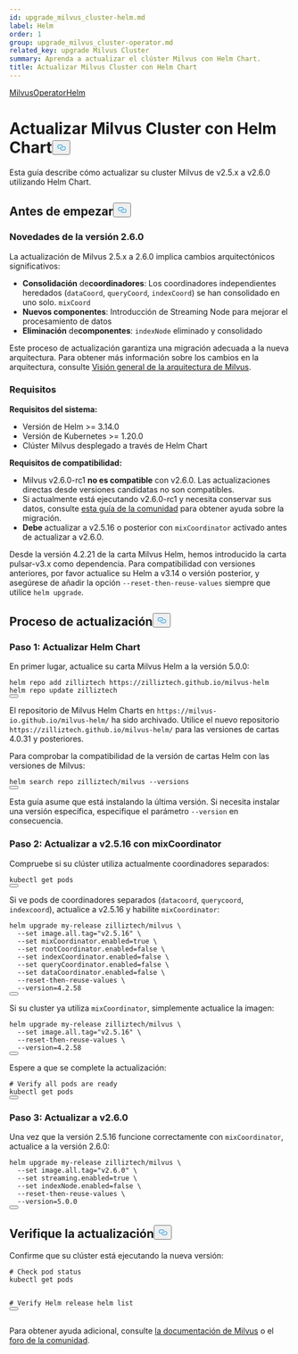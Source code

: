 ```yaml
---
id: upgrade_milvus_cluster-helm.md
label: Helm
order: 1
group: upgrade_milvus_cluster-operator.md
related_key: upgrade Milvus Cluster
summary: Aprenda a actualizar el clúster Milvus con Helm Chart.
title: Actualizar Milvus Cluster con Helm Chart
---
```

<div class="tab-wrapper"><a href="/docs/es/upgrade_milvus_cluster-operator.md" class=''>Milvus</a><a href="/docs/es/upgrade_milvus_cluster-helm.md" class='active '>OperatorHelm</a></div>
<h1 id="Upgrade-Milvus-Cluster-with-Helm-Chart" class="common-anchor-header">Actualizar Milvus Cluster con Helm Chart<button data-href="#Upgrade-Milvus-Cluster-with-Helm-Chart" class="anchor-icon" translate="no">
      <svg translate="no"
        aria-hidden="true"
        focusable="false"
        height="20"
        version="1.1"
        viewBox="0 0 16 16"
        width="16"
      >
        <path
          fill="#0092E4"
          fill-rule="evenodd"
          d="M4 9h1v1H4c-1.5 0-3-1.69-3-3.5S2.55 3 4 3h4c1.45 0 3 1.69 3 3.5 0 1.41-.91 2.72-2 3.25V8.59c.58-.45 1-1.27 1-2.09C10 5.22 8.98 4 8 4H4c-.98 0-2 1.22-2 2.5S3 9 4 9zm9-3h-1v1h1c1 0 2 1.22 2 2.5S13.98 12 13 12H9c-.98 0-2-1.22-2-2.5 0-.83.42-1.64 1-2.09V6.25c-1.09.53-2 1.84-2 3.25C6 11.31 7.55 13 9 13h4c1.45 0 3-1.69 3-3.5S14.5 6 13 6z"
        ></path>
      </svg>
    </button></h1><p>Esta guía describe cómo actualizar su cluster Milvus de v2.5.x a v2.6.0 utilizando Helm Chart.</p>
<h2 id="Before-you-start" class="common-anchor-header">Antes de empezar<button data-href="#Before-you-start" class="anchor-icon" translate="no">
      <svg translate="no"
        aria-hidden="true"
        focusable="false"
        height="20"
        version="1.1"
        viewBox="0 0 16 16"
        width="16"
      >
        <path
          fill="#0092E4"
          fill-rule="evenodd"
          d="M4 9h1v1H4c-1.5 0-3-1.69-3-3.5S2.55 3 4 3h4c1.45 0 3 1.69 3 3.5 0 1.41-.91 2.72-2 3.25V8.59c.58-.45 1-1.27 1-2.09C10 5.22 8.98 4 8 4H4c-.98 0-2 1.22-2 2.5S3 9 4 9zm9-3h-1v1h1c1 0 2 1.22 2 2.5S13.98 12 13 12H9c-.98 0-2-1.22-2-2.5 0-.83.42-1.64 1-2.09V6.25c-1.09.53-2 1.84-2 3.25C6 11.31 7.55 13 9 13h4c1.45 0 3-1.69 3-3.5S14.5 6 13 6z"
        ></path>
      </svg>
    </button></h2><h3 id="Whats-new-in-v260" class="common-anchor-header">Novedades de la versión 2.6.0</h3><p>La actualización de Milvus 2.5.x a 2.6.0 implica cambios arquitectónicos significativos:</p>
<ul>
<li><strong>Consolidación</strong> de<strong>coordinadores</strong>: Los coordinadores independientes heredados (<code translate="no">dataCoord</code>, <code translate="no">queryCoord</code>, <code translate="no">indexCoord</code>) se han consolidado en uno solo. <code translate="no">mixCoord</code></li>
<li><strong>Nuevos componentes</strong>: Introducción de Streaming Node para mejorar el procesamiento de datos</li>
<li><strong>Eliminación</strong> de<strong>componentes</strong>: <code translate="no">indexNode</code> eliminado y consolidado</li>
</ul>
<p>Este proceso de actualización garantiza una migración adecuada a la nueva arquitectura. Para obtener más información sobre los cambios en la arquitectura, consulte <a href="/docs/es/architecture_overview.md">Visión general de la arquitectura de Milvus</a>.</p>
<h3 id="Requirements" class="common-anchor-header">Requisitos</h3><p><strong>Requisitos del sistema:</strong></p>
<ul>
<li>Versión de Helm &gt;= 3.14.0</li>
<li>Versión de Kubernetes &gt;= 1.20.0</li>
<li>Clúster Milvus desplegado a través de Helm Chart</li>
</ul>
<p><strong>Requisitos de compatibilidad:</strong></p>
<ul>
<li>Milvus v2.6.0-rc1 <strong>no es compatible</strong> con v2.6.0. Las actualizaciones directas desde versiones candidatas no son compatibles.</li>
<li>Si actualmente está ejecutando v2.6.0-rc1 y necesita conservar sus datos, consulte <a href="https://github.com/milvus-io/milvus/issues/43538#issuecomment-3112808997">esta guía de la comunidad</a> para obtener ayuda sobre la migración.</li>
<li><strong>Debe</strong> actualizar a v2.5.16 o posterior con <code translate="no">mixCoordinator</code> activado antes de actualizar a v2.6.0.</li>
</ul>
<div class="alert note">
Desde la versión 4.2.21 de la carta Milvus Helm, hemos introducido la carta pulsar-v3.x como dependencia. Para compatibilidad con versiones anteriores, por favor actualice su Helm a v3.14 o versión posterior, y asegúrese de añadir la opción <code translate="no">--reset-then-reuse-values</code> siempre que utilice <code translate="no">helm upgrade</code>.</div>
<h2 id="Upgrade-process" class="common-anchor-header">Proceso de actualización<button data-href="#Upgrade-process" class="anchor-icon" translate="no">
      <svg translate="no"
        aria-hidden="true"
        focusable="false"
        height="20"
        version="1.1"
        viewBox="0 0 16 16"
        width="16"
      >
        <path
          fill="#0092E4"
          fill-rule="evenodd"
          d="M4 9h1v1H4c-1.5 0-3-1.69-3-3.5S2.55 3 4 3h4c1.45 0 3 1.69 3 3.5 0 1.41-.91 2.72-2 3.25V8.59c.58-.45 1-1.27 1-2.09C10 5.22 8.98 4 8 4H4c-.98 0-2 1.22-2 2.5S3 9 4 9zm9-3h-1v1h1c1 0 2 1.22 2 2.5S13.98 12 13 12H9c-.98 0-2-1.22-2-2.5 0-.83.42-1.64 1-2.09V6.25c-1.09.53-2 1.84-2 3.25C6 11.31 7.55 13 9 13h4c1.45 0 3-1.69 3-3.5S14.5 6 13 6z"
        ></path>
      </svg>
    </button></h2><h3 id="Step-1-Upgrade-Helm-Chart" class="common-anchor-header">Paso 1: Actualizar Helm Chart</h3><p>En primer lugar, actualice su carta Milvus Helm a la versión 5.0.0:</p>
<pre><code translate="no" class="language-bash">helm repo add zilliztech https://zilliztech.github.io/milvus-helm
helm repo update zilliztech
<button class="copy-code-btn"></button></code></pre>
<div class="alert note">
El repositorio de Milvus Helm Charts en <code translate="no">https://milvus-io.github.io/milvus-helm/</code> ha sido archivado. Utilice el nuevo repositorio <code translate="no">https://zilliztech.github.io/milvus-helm/</code> para las versiones de cartas 4.0.31 y posteriores.</div>
<p>Para comprobar la compatibilidad de la versión de cartas Helm con las versiones de Milvus:</p>
<pre><code translate="no" class="language-bash">helm search repo zilliztech/milvus --versions
<button class="copy-code-btn"></button></code></pre>
<p>Esta guía asume que está instalando la última versión. Si necesita instalar una versión específica, especifique el parámetro <code translate="no">--version</code> en consecuencia.</p>
<h3 id="Step-2-Upgrade-to-v2516-with-mixCoordinator" class="common-anchor-header">Paso 2: Actualizar a v2.5.16 con mixCoordinator</h3><p>Compruebe si su clúster utiliza actualmente coordinadores separados:</p>
<pre><code translate="no" class="language-bash">kubectl get pods
<button class="copy-code-btn"></button></code></pre>
<p>Si ve pods de coordinadores separados (<code translate="no">datacoord</code>, <code translate="no">querycoord</code>, <code translate="no">indexcoord</code>), actualice a v2.5.16 y habilite <code translate="no">mixCoordinator</code>:</p>
<pre><code translate="no" class="language-bash">helm upgrade my-release zilliztech/milvus \
  --<span class="hljs-built_in">set</span> image.all.tag=<span class="hljs-string">&quot;v2.5.16&quot;</span> \
  --<span class="hljs-built_in">set</span> mixCoordinator.enabled=<span class="hljs-literal">true</span> \
  --<span class="hljs-built_in">set</span> rootCoordinator.enabled=<span class="hljs-literal">false</span> \
  --<span class="hljs-built_in">set</span> indexCoordinator.enabled=<span class="hljs-literal">false</span> \
  --<span class="hljs-built_in">set</span> queryCoordinator.enabled=<span class="hljs-literal">false</span> \
  --<span class="hljs-built_in">set</span> dataCoordinator.enabled=<span class="hljs-literal">false</span> \
  --reset-then-reuse-values \
  --version=4.2.58
<button class="copy-code-btn"></button></code></pre>
<div class="alert-note">
<p>Si su cluster ya utiliza <code translate="no">mixCoordinator</code>, simplemente actualice la imagen:</p>
<pre><code translate="no" class="language-bash">helm upgrade my-release zilliztech/milvus \
  --<span class="hljs-built_in">set</span> image.all.tag=<span class="hljs-string">&quot;v2.5.16&quot;</span> \
  --reset-then-reuse-values \
  --version=4.2.58
<button class="copy-code-btn"></button></code></pre>
</div>
<p>Espere a que se complete la actualización:</p>
<pre><code translate="no" class="language-bash"><span class="hljs-comment"># Verify all pods are ready</span>
kubectl get pods
<button class="copy-code-btn"></button></code></pre>
<h3 id="Step-3-Upgrade-to-v260" class="common-anchor-header">Paso 3: Actualizar a v2.6.0</h3><p>Una vez que la versión 2.5.16 funcione correctamente con <code translate="no">mixCoordinator</code>, actualice a la versión 2.6.0:</p>
<pre><code translate="no" class="language-bash">helm upgrade my-release zilliztech/milvus \
  --<span class="hljs-built_in">set</span> image.all.tag=<span class="hljs-string">&quot;v2.6.0&quot;</span> \
  --<span class="hljs-built_in">set</span> streaming.enabled=<span class="hljs-literal">true</span> \
  --<span class="hljs-built_in">set</span> indexNode.enabled=<span class="hljs-literal">false</span> \
  --reset-then-reuse-values \
  --version=5.0.0
<button class="copy-code-btn"></button></code></pre>
<h2 id="Verify-the-upgrade" class="common-anchor-header">Verifique la actualización<button data-href="#Verify-the-upgrade" class="anchor-icon" translate="no">
      <svg translate="no"
        aria-hidden="true"
        focusable="false"
        height="20"
        version="1.1"
        viewBox="0 0 16 16"
        width="16"
      >
        <path
          fill="#0092E4"
          fill-rule="evenodd"
          d="M4 9h1v1H4c-1.5 0-3-1.69-3-3.5S2.55 3 4 3h4c1.45 0 3 1.69 3 3.5 0 1.41-.91 2.72-2 3.25V8.59c.58-.45 1-1.27 1-2.09C10 5.22 8.98 4 8 4H4c-.98 0-2 1.22-2 2.5S3 9 4 9zm9-3h-1v1h1c1 0 2 1.22 2 2.5S13.98 12 13 12H9c-.98 0-2-1.22-2-2.5 0-.83.42-1.64 1-2.09V6.25c-1.09.53-2 1.84-2 3.25C6 11.31 7.55 13 9 13h4c1.45 0 3-1.69 3-3.5S14.5 6 13 6z"
        ></path>
      </svg>
    </button></h2><p>Confirme que su clúster está ejecutando la nueva versión:</p>
<pre><code translate="no" class="language-bash"><span class="hljs-comment"># Check pod status</span>
kubectl get pods

<span class="hljs-comment"># Verify Helm release</span>
helm list
<button class="copy-code-btn"></button></code></pre>
<p>Para obtener ayuda adicional, consulte <a href="https://milvus.io/docs">la documentación de Milvus</a> o el <a href="https://github.com/milvus-io/milvus/discussions">foro de la comunidad</a>.</p>
